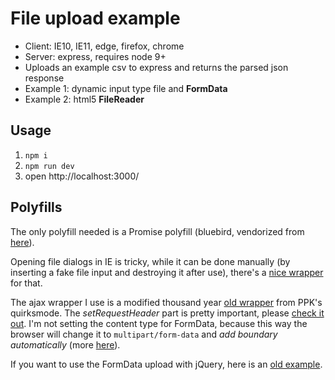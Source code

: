 File upload example
===================

* Client: IE10, IE11, edge, firefox, chrome
* Server: express, requires node 9+
* Uploads an example csv to express and returns the parsed json response
* Example 1: dynamic input type file and __FormData__
* Example 2: html5 __FileReader__

## Usage

1. `npm i`
2. `npm run dev`
3. open http://localhost:3000/

## Polyfills

The only polyfill needed is a Promise polyfill (bluebird, vendorized
from [here](https://cdnjs.cloudflare.com/ajax/libs/bluebird/3.5.0/bluebird.min.js)).

Opening file dialogs in IE is tricky, while it can be done manually (by inserting
a fake file input and destroying it after use), there's a 
[nice wrapper](https://github.com/alnorris/file-dialog) for that.

The ajax wrapper I use is a modified thousand year
[old wrapper](http://www.quirksmode.org/js/xmlhttp.html) from PPK's
quirksmode. The _setRequestHeader_ part is pretty important, please
[check it out](./public/utils/ajax.js). I'm not setting the content type
for FormData, because this way the browser will change it to `multipart/form-data`
and _add boundary automatically_ (more [here](https://github.com/axios/axios/issues/318)).

If you want to use the FormData upload with jQuery, here is an
[old example](https://github.com/szkrd/file-upload-example/blob/master/index.html).
